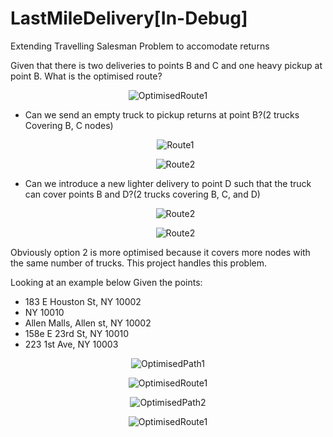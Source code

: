 # LastMileDelivery[In-Debug]
Extending Travelling Salesman Problem to accomodate returns

Given that there is two deliveries to points B and C and one heavy pickup at point B. What is the optimised route? 
<p align="center"><img src="https://drive.google.com/uc?export=view&id=1Qix3zSGtDBBICePh27ds-SzUakDr3_i0" alt="OptimisedRoute1"></p>
<ul>
  <li>Can we send an empty truck to pickup returns at point B?(2 trucks Covering B, C nodes)
  <p align="center"><img src="https://drive.google.com/uc?export=view&id=1P10xVVFz2AXJhl8lpvt0zMQCen8XcrnJ" alt="Route1"></p>
  <p align="center"><img src="https://drive.google.com/uc?export=view&id=13QqXj6XJIwKZAD_t3y_gZQgt60m3emm-" alt="Route2"></p>
  </li>
  <li>Can we introduce a new lighter delivery to point D such that the truck can cover points B and D?(2 trucks covering B, C, and D)
  <p align="center"><img src="https://drive.google.com/uc?export=view&id=1VWZaSUqT9HTOXQYBqCfP3tkzoNmjpOQk" alt="Route2"></p>
  <p align="center"><img src="https://drive.google.com/uc?export=view&id=13QqXj6XJIwKZAD_t3y_gZQgt60m3emm-" alt="Route2"></p>
  </li>
 </ul>

Obviously option 2 is more optimised because it covers more nodes with the same number of trucks. This project handles this problem. 

Looking at an example below
Given the points: 
<ul>
  <li>183 E Houston St, NY 10002</li>
  <li>NY 10010</li>
  <li>Allen Malls, Allen st, NY 10002</li>
  <li>158e E 23rd St, NY 10010</li>
  <li>223 1st Ave, NY 10003 </li>
</ul>


<p align="center"><img src="https://drive.google.com/uc?export=view&id=1elTLCjqTXnIq4_Sh091XQRRBZor9Gwz6" alt="OptimisedPath1"></p>
<p align="center"><img src="https://drive.google.com/uc?export=view&id=1CVsWriWKOR6qXdZC_3wPbk5fT9Q7TUyj" alt="OptimisedRoute1"></p>
<p align="center"><img src="https://drive.google.com/uc?export=view&id=1xY7sS5tstnQBThdEiUj2UroMUnMw1y43" alt="OptimisedPath2"></p>
<p align="center"><img src="https://drive.google.com/uc?export=view&id=18U6O_CfobOVXqTEiZhLk7NxV2i1Qc2NX" alt="OptimisedRoute1"></p>



